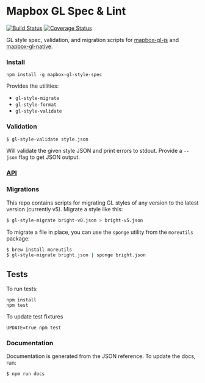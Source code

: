 # Mapbox GL Spec & Lint

[![Build Status](https://travis-ci.org/mapbox/mapbox-gl-style-spec.svg?branch=master)](https://travis-ci.org/mapbox/mapbox-gl-style-spec)
 [![Coverage Status](https://coveralls.io/repos/mapbox/mapbox-gl-style-spec/badge.png)](https://coveralls.io/r/mapbox/mapbox-gl-style-spec)

GL style spec, validation, and migration scripts for [mapbox-gl-js](https://github.com/mapbox/mapbox-gl-js) and
[mapbox-gl-native](https://github.com/mapbox/mapbox-gl-native).

### Install

    npm install -g mapbox-gl-style-spec

Provides the utilities:

* `gl-style-migrate`
* `gl-style-format`
* `gl-style-validate`

### Validation

```bash
$ gl-style-validate style.json
```

Will validate the given style JSON and print errors to stdout. Provide a
`--json` flag to get JSON output.

### [API](API.md)

### Migrations

This repo contains scripts for migrating GL styles of any version to the latest version
(currently v5). Migrate a style like this:

```bash
$ gl-style-migrate bright-v0.json > bright-v5.json
```

To migrate a file in place, you can use the `sponge` utility from the `moreutils` package:

```bash
$ brew install moreutils
$ gl-style-migrate bright.json | sponge bright.json
```

## Tests

To run tests:

    npm install
    npm test

To update test fixtures

    UPDATE=true npm test

### Documentation

Documentation is generated from the JSON reference. To update the docs, run:

```sh
$ npm run docs
```
